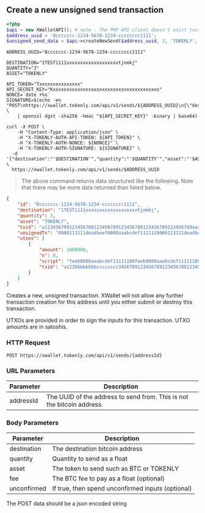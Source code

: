 ## Create a new unsigned send transaction

```php
<?php
$api = new XWalletAPI(); # note - The PHP API client doesn't exist just yet
$address_uuid = '8ccccccc-1234-5678-1234-cccccccc1111';
$unsigned_send_data = $api->createNewSend($address_uuid, 3, 'TOKENLY', '1TEST1111xxxxxxxxxxxxxxxxxxxtjomkj');
```

```shell
ADDRESS_UUID="8ccccccc-1234-5678-1234-cccccccc1111"

DESTINATION="1TEST1111xxxxxxxxxxxxxxxxxxxtjomkj"
QUANTITY="3"
ASSET="TOKENLY"

API_TOKEN="Txxxxxxxxxxxxxxx"
API_SECRET_KEY="Kxxxxxxxxxxxxxxxxxxxxxxxxxxxxxxxxxxxxxxx"
NONCE=`date +%s`
SIGNATURE=$(echo -en "POST\nhttps://xwallet.tokenly.com/api/v1/sends/${ADDRESS_UUID}\n{\"destination\":\"$DESTINATION\",\"quantity\":\"$QUANTITY\",\"asset\":\"$ASSET\"}\n${API_TOKEN}\n${NONCE}" \
    | openssl dgst -sha256 -hmac "${API_SECRET_KEY}" -binary | base64)

curl -X POST \
    -H "Content-Type: application/json" \
    -H "X-TOKENLY-AUTH-API-TOKEN: ${API_TOKEN}" \
    -H "X-TOKENLY-AUTH-NONCE: ${NONCE}" \
    -H "X-TOKENLY-AUTH-SIGNATURE: ${SIGNATURE}" \
  -d '{"destination":"'$DESTINATION'","quantity":"'$QUANTITY'","asset":"'$ASSET'"}' \
  https://xwallet.tokenly.com/api/v1/sends/$ADDRESS_UUID
```


> The above command returns data structured like the following.  Note that there may be more data returned than listed below.

```json
{
    "id": "8ccccccc-1234-5678-1234-cccccccc1111",
    "destination": "1TEST1111xxxxxxxxxxxxxxxxxxxtjomkj",
    "quantity": 3,
    "asset": "TOKENLY",
    "txid": "a123456789123456789123456789123456789123456789123456789aaabbbccc",
    "unsignedTx": "0000113111deadbeef0000aaabcdef1111110000113111deadbeef0000aaabcdef1111110000113111deadbeef0000aaabcdef1111110000113111deadbeef0000aaabcdef111111",
    "utxos": [
        {
            "amount": 1000000,
            "n": 0,
            "script": "feeb0000aaabcdef11111100feeb0000aaabcdef11111100aa",
            "txid": "a123bbbbbbbbcccccccc3456789123456789123456789123456789aaabbbccc"
        }
    ]
}
```



Creates a new, unsigned transaction.  XWallet will not allow any further transaction creation for this address until you either submit or destroy this transaction.

UTXOs are provided in order to sign the inputs for this transaction.  UTXO amounts are in satoshis.

### HTTP Request

`POST https://xwallet.tokenly.com/api/v1/sends/{addressId}`


### URL Parameters

Parameter       | Description
---------       | -----------
addressId       | The UUID of the address to send from.  This is not the bitcoin address.


### Body Parameters

Parameter       | Description
---------       | -----------
destination     | The destination bitcoin address
quantity        | Quantity to send as a float
asset           | The token to send such as BTC or TOKENLY
fee             | The BTC fee to pay as a float (optional)
unconfirmed     | If true, then spend unconfirmed inputs (optional)

<aside class="notice">The POST data should be a json encoded string</aside>

